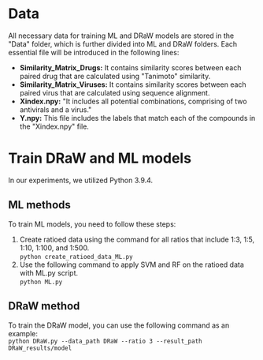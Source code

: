 # **Data**
All necessary data for training ML and DRaW models are stored in the "Data" folder, which is further divided into ML and DRaW folders. Each essential file will be introduced in the following lines:
* **Similarity_Matrix_Drugs:** It contains similarity scores between each paired drug that are calculated using "Tanimoto" similarity.
* **Similarity_Matrix_Viruses:** It contains similarity scores between each paired virus that are calculated using sequence alignment.
* **Xindex.npy:** "It includes all potential combinations, comprising of two antivirals and a virus."
* **Y.npy:** This file includes the labels that match each of the compounds in the "Xindex.npy" file.
# **Train DRaW and ML models**
In our experiments, we utilized Python 3.9.4.
## **ML methods**
To train ML models, you need to follow these steps:
1. Create ratioed data using the command for all ratios that include 1:3, 1:5, 1:10, 1:100, and 1:500. <br>
`python create_ratioed_data_ML.py`
2. Use the following command to apply SVM and RF on the ratioed data with ML.py script. <br>
`python ML.py`
## **DRaW method**
To train the DRaW model, you can use the following command as an example: <br>
`python DRaW.py --data_path DRaW --ratio 3 --result_path DRaW_results/model`


